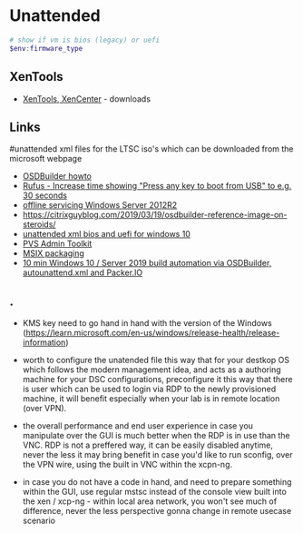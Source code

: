 # Unattended

```powershell
# show if vm is bios (legacy) or uefi
$env:firmware_type
```

## XenTools

* [XenTools, XenCenter](https://www.xenserver.com/downloads) - downloads

## Links

#unattended xml files for the LTSC iso's which can be downloaded from the microsoft webpage

* [OSDBuilder howto](https://github.com/ibeerens/osdbuilder)
* [Rufus - Increase time showing "Press any key to boot from USB" to e.g. 30 seconds](https://github.com/pbatard/rufus/issues/1077)
* [offline servicing Windows Server 2012R2](https://serverfault.com/questions/979174/how-can-i-do-an-offline-update-of-a-new-windows-2012-r2-server)
* https://citrixguyblog.com/2019/03/19/osdbuilder-reference-image-on-steroids/
* [unattended xml bios and uefi for windows 10](https://github.com/larytet/auto-win/tree/master/autounattend)
* [PVS Admin Toolkit](https://github.com/Mohrpheus78/Citrix/tree/main/PVS%20Admin%20Toolkit)
* [MSIX packaging](https://flexxible.com/automating-msix-packaging-with-powershell/)
* [10 min Windows 10 / Server 2019 build automation via OSDBuilder, autounattend.xml and Packer.IO](https://owenr.me/2020/07/29/10-min-windows-10-server-2019-build-automation-via-osdbuilder-autounattend-xml-and-packer-io/)


## .

+ KMS key <Product Key> need to go hand in hand with the version of the Windows (https://learn.microsoft.com/en-us/windows/release-health/release-information)

+ worth to configure the unatended file this way that for your destkop OS which follows the modern management idea, and acts as a authoring machine for your DSC configurations, preconfigure it this way that there is user which can be used to login via RDP to the newly provisioned machine, it will benefit especially when your lab is in remote location (over VPN).
+ the overall performance and end user experience in case you manipulate over the GUI is much better when the RDP is in use than the VNC. RDP is not a preffered way, it can be easily disabled anytime, never the less it may bring benefit in case you'd like to run sconfig, over the VPN wire, using the built in VNC within the xcpn-ng.
+ in case you do not have a code in hand, and need to prepare something within the GUI, use regular mstsc instead of the console view built into the xen / xcp-ng - within local area network, you won't see much of difference, never the less perspective gonna change in remote usecase scenario
